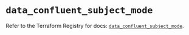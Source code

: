 # `data_confluent_subject_mode`

Refer to the Terraform Registry for docs: [`data_confluent_subject_mode`](https://registry.terraform.io/providers/confluentinc/confluent/2.10.0/docs/data-sources/subject_mode).
